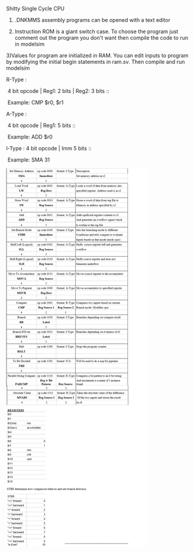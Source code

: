 Shitty Single Cycle CPU

1) .DNKMMS assembly programs can be opened with a text editor

2) Instruction ROM is a giant switch case. To choose the program just comment out the program you don't want
then compile the code to run in modelsim

3)Values for program are initialized in RAM. You can edit inputs to program by modifying the initial begin
statements in ram.sv. Then compile and run modelsim


R-Type ​:

​ 4 bit opcode | Reg1: 2 bits | Reg2: 3 bits ::

​ Example: CMP $r0, $r1 


A-Type ​:

​ 4 bit opcode | Reg1: 5 bits ::

​ Example: ADD $r0 


I-Type ​: 4 bit opcode | Imm 5 bits ::

​ Example: SMA 31 
 
![alt text](https://raw.githubusercontent.com/nganjehloo/Custom-Single-Cycle-CPU/master/usage.png)
